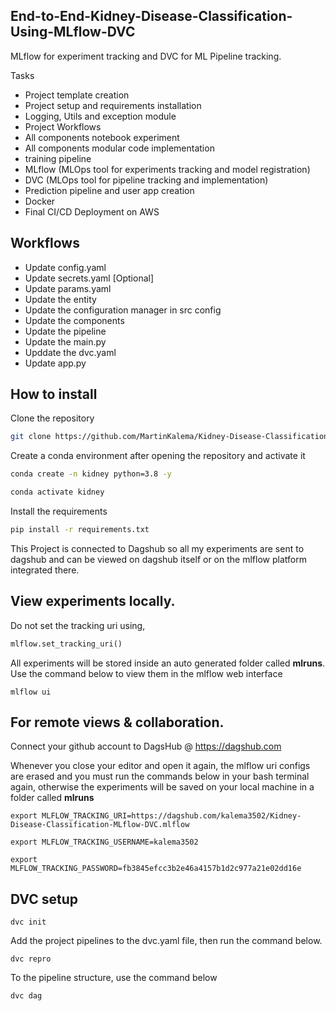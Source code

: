 ## End-to-End-Kidney-Disease-Classification-Using-MLflow-DVC

MLflow for experiment tracking and DVC for ML Pipeline tracking.

Tasks

- Project template creation
- Project setup and requirements installation
- Logging, Utils and exception module
- Project Workflows
- All components notebook experiment
- All components modular code implementation
- training pipeline
- MLflow (MLOps tool for experiments tracking and model registration)
- DVC (MLOps tool for pipeline tracking and implementation)
- Prediction pipeline and user app creation
- Docker
- Final CI/CD Deployment on AWS

## Workflows

- Update config.yaml
- Update secrets.yaml [Optional]
- Update params.yaml
- Update the entity
- Update the configuration manager in src config
- Update the components
- Update the pipeline
- Update the main.py
- Upddate the dvc.yaml
- Update app.py

## How to install

Clone the repository

```bash
git clone https://github.com/MartinKalema/Kidney-Disease-Classification-MLflow-DVC.git
```

Create a conda environment after opening the repository and activate it

```bash
conda create -n kidney python=3.8 -y
```

```bash
conda activate kidney
```

Install the requirements

```bash
pip install -r requirements.txt
```

This Project is connected to Dagshub so all my experiments are sent to dagshub and can be viewed on dagshub itself or on the mlflow platform integrated there.

## View experiments locally.

Do not set the tracking uri using,

```python
mlflow.set_tracking_uri()
```

All experiments will be stored inside an auto generated folder called **mlruns**. Use the command below to view them in the mlflow web interface

```
mlflow ui
```

## For remote views & collaboration.

Connect your github account to DagsHub @ https://dagshub.com

Whenever you close your editor and open it again, the mlflow uri configs are erased and you must run the commands below in your bash terminal again, otherwise the experiments will be saved on your local machine in a folder called **mlruns**

```
export MLFLOW_TRACKING_URI=https://dagshub.com/kalema3502/Kidney-Disease-Classification-MLflow-DVC.mlflow
```

```
export MLFLOW_TRACKING_USERNAME=kalema3502
```

```
export MLFLOW_TRACKING_PASSWORD=fb3845efcc3b2e46a4157b1d2c977a21e02dd16e
```

## DVC setup

```
dvc init
```

Add the project pipelines to the dvc.yaml file, then run the command below.

```
dvc repro
```

To the pipeline structure, use the command below

```
dvc dag
```
